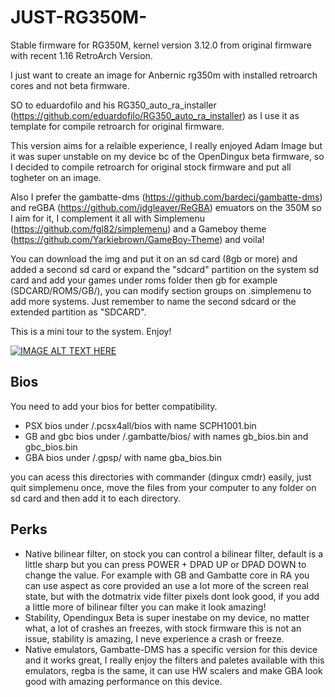 # JUST-RG350M-
Stable firmware for RG350M, kernel version 3.12.0 from original firmware with recent 1.16 RetroArch Version.


I just want to create an image for Anbernic rg350m with installed retroarch cores and not beta firmware.

SO to eduardofilo and his RG350_auto_ra_installer (https://github.com/eduardofilo/RG350_auto_ra_installer) as I use it as template for compile retroarch for original firmware.

This version aims for a relaible experience, I really enjoyed Adam Image but it was super unstable on my device bc of the OpenDingux beta firmware, so I decided to compile retroarch for original stock firmware and put all togheter on an image.

Also I prefer the gambatte-dms (https://github.com/bardeci/gambatte-dms) and reGBA (https://github.com/jdgleaver/ReGBA) emuators on the 350M so I aim for it, I complement it all with Simplemenu (https://github.com/fgl82/simplemenu) and a Gameboy theme (https://github.com/Yarkiebrown/GameBoy-Theme) and voila!

You can download the img and put it on an sd card (8gb or more) and added a second sd card or expand the "sdcard" partition on the system sd card and add your games under roms folder then gb for example (SDCARD/ROMS/GB/), you can modify section groups on .simplemenu to add more systems. Just remember to name the second sdcard or the extended partition as "SDCARD".

This is a mini tour to the system. Enjoy!

[![IMAGE ALT TEXT HERE](https://img.youtube.com/vi/Fjr4lRH9pt0/0.jpg)](https://www.youtube.com/watch?v=Fjr4lRH9pt0)

## Bios

You need to add your bios for better compatibility.

- PSX bios under /.pcsx4all/bios with name SCPH1001.bin
- GB and gbc bios under /.gambatte/bios/ with names gb_bios.bin and gbc_bios.bin
- GBA bios under /.gpsp/ with name gba_bios.bin

you can acess this directories with commander (dingux cmdr) easily, just quit simplemenu once, move the files from your computer to any folder on sd card and then add it to each directory.

## Perks

- Native bilinear filter, on stock you can control a bilinear filter, default is a little sharp but you can press POWER + DPAD UP or DPAD DOWN to change the value. For example with GB and Gambatte core in RA you can use aspect as core provided an use a lot more of the screen real state, but with the dotmatrix vide filter pixels dont look good, if you add a little more of bilinear filter you can make it look amazing!
- Stability, Opendingux Beta is super inestabe on my device, no matter what, a lot of crashes an freezes, with stock firmware this is not an issue, stability is amazing, I neve experience a crash or freeze.
- Native emulators, Gambatte-DMS has a specific version for this device and it works great, I really enjoy the filters and paletes available with this emulators, regba is the same, it can use HW scalers and make GBA look good with amazing performance on this device.
